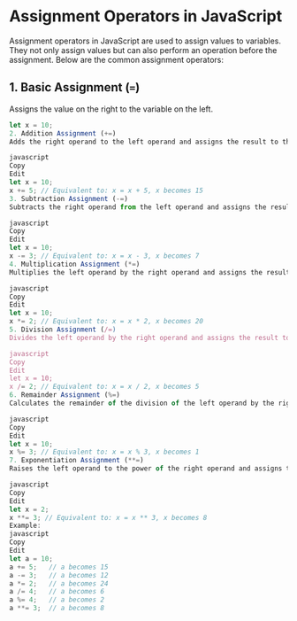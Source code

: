# Assignment Operators in JavaScript

Assignment operators in JavaScript are used to assign values to variables. They not only assign values but can also perform an operation before the assignment. Below are the common assignment operators:

## 1. Basic Assignment (`=`)

Assigns the value on the right to the variable on the left.

```javascript
let x = 10;
2. Addition Assignment (+=)
Adds the right operand to the left operand and assigns the result to the left operand.

javascript
Copy
Edit
let x = 10;
x += 5; // Equivalent to: x = x + 5, x becomes 15
3. Subtraction Assignment (-=)
Subtracts the right operand from the left operand and assigns the result to the left operand.

javascript
Copy
Edit
let x = 10;
x -= 3; // Equivalent to: x = x - 3, x becomes 7
4. Multiplication Assignment (*=)
Multiplies the left operand by the right operand and assigns the result to the left operand.

javascript
Copy
Edit
let x = 10;
x *= 2; // Equivalent to: x = x * 2, x becomes 20
5. Division Assignment (/=)
Divides the left operand by the right operand and assigns the result to the left operand.

javascript
Copy
Edit
let x = 10;
x /= 2; // Equivalent to: x = x / 2, x becomes 5
6. Remainder Assignment (%=)
Calculates the remainder of the division of the left operand by the right operand and assigns it to the left operand.

javascript
Copy
Edit
let x = 10;
x %= 3; // Equivalent to: x = x % 3, x becomes 1
7. Exponentiation Assignment (**=)
Raises the left operand to the power of the right operand and assigns the result to the left operand.

javascript
Copy
Edit
let x = 2;
x **= 3; // Equivalent to: x = x ** 3, x becomes 8
Example:
javascript
Copy
Edit
let a = 10;
a += 5;   // a becomes 15
a -= 3;   // a becomes 12
a *= 2;   // a becomes 24
a /= 4;   // a becomes 6
a %= 4;   // a becomes 2
a **= 3;  // a becomes 8

